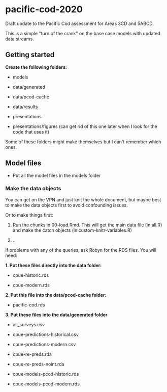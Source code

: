 # pacific-cod-2020
Draft update to the Pacific Cod assessment for Areas 3CD and 5ABCD. 

This is a simple "turn of the crank" on the base case models with updated data streams.

## Getting started

**Create the following folders:**

* models

* data/generated

* data/pcod-cache

* data/results

* presentations

* presentations/figures (can get rid of this one later when I look for the code that uses it)

Some of these folders might make themselves but I can't remember which ones.

## Model files

* Put all the model files in the models folder



### Make the data objects

You can get on the VPN and just knit the whole document, but maybe best to make the data objects first to avoid confounding issues.

Or to make things first:

1. Run the chunks in 00-load.Rmd. This will get the main data file (in all.R) and make the catch objects (in custom-knitr-variables.R)

2. ..



If problems with any of the queries, ask Robyn for the RDS files. You will need:

**1. Put these files directly into the data folder:**

* cpue-historic.rds

* cpue-modern.rds

**2. Put this file into the data/pcod-cache folder:**

* pacific-cod.rds

**3. Put these files into the data/generated folder**

* all_surveys.csv

* cpue-predictions-historical.csv

* cpue-predictions-modern.csv

* cpue-re-preds.rda

* cpue-re-preds-noint.rda

* cpue-models-pcod-historic.rds

* cpue-models-pcod-modern.rds





